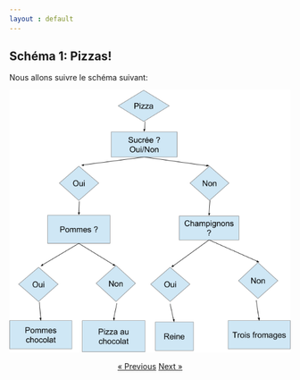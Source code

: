 ```yaml
---
layout : default
---
```


## Schéma 1: Pizzas!

Nous allons suivre le schéma suivant: 

![image](assets/images/image22.png)




<div style = "text-align:center" markdown="1">
<a href="En-francais3.html" class="previous">&laquo; Previous</a>
<a href="En-francais5.html" class="next">Next &raquo;</a>
</div>

